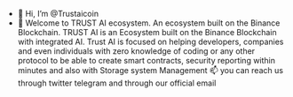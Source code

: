 - 👋 Hi, I’m @Trustaicoin
- 👀 Welcome to TRUST AI ecosystem. An ecosystem built on the Binance Blockchain. TRUST AI is an Ecosystem built on the Binance Blockchain with integrated AI. Trust AI is focused on helping developers, companies and even individuals with zero knowledge of coding or any other protocol to be able to create smart contracts, security reporting within minutes and also with Storage system Management
📫 you can reach us through twitter telegram and through our official email

<!---
Trustaicoin/Trustaicoin is a ✨ special ✨ repository because its `README.md` (this file) appears on your GitHub profile.
You can click the Preview link to take a look at your changes.
--->
